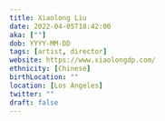 ```yaml
---
title: Xiaolong Liu
date: 2022-04-05T18:42:00
aka: [""]
dob: YYYY-MM-DD
tags: [artist, director]
website: https://www.xiaolongdp.com/
ethnicity: [Chinese]
birthLocation: ""
location: [Los Angeles]
twitter: ""
draft: false
---
```


